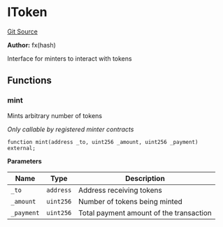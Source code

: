 # IToken
[Git Source](https://github.com/fxhash/fxhash-evm-contracts/blob/686a75b6e028ec629d05b5b60596a8ee209b77b5/src/interfaces/IToken.sol)

**Author:**
fx(hash)

Interface for minters to interact with tokens


## Functions
### mint

Mints arbitrary number of tokens

*Only callable by registered minter contracts*


```solidity
function mint(address _to, uint256 _amount, uint256 _payment) external;
```
**Parameters**

|Name|Type|Description|
|----|----|-----------|
|`_to`|`address`|Address receiving tokens|
|`_amount`|`uint256`|Number of tokens being minted|
|`_payment`|`uint256`|Total payment amount of the transaction|


